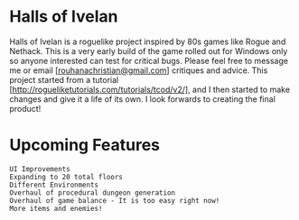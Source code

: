 # Halls of Ivelan
Halls of Ivelan is a roguelike project inspired by 80s games like Rogue and Nethack. This is a very early build of the game rolled out for Windows only so anyone interested can test for critical bugs. Please feel free to message me or email [rouhanachristian@gmail.com] critiques and advice. This project started from a tutorial [http://rogueliketutorials.com/tutorials/tcod/v2/], and I then started to make changes and give it a life of its own. I look forwards to creating the final product!

# Upcoming Features

    UI Improvements
    Expanding to 20 total floors
    Different Environments
    Overhaul of procedural dungeon generation
    Overhaul of game balance - It is too easy right now!
    More items and enemies!
